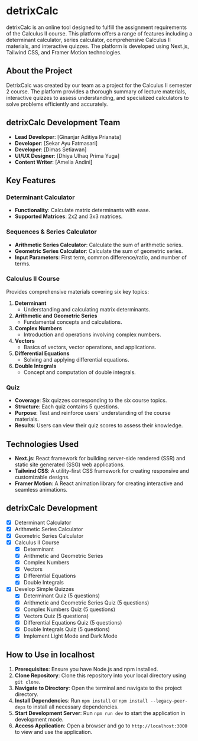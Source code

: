 # detrixCalc

detrixCalc is an online tool designed to fulfill the assignment requirements of the Calculus II course. This platform offers a range of features including a determinant calculator, series calculator, comprehensive Calculus II materials, and interactive quizzes. The platform is developed using Next.js, Tailwind CSS, and Framer Motion technologies.

## About the Project

DetrixCalc was created by our team as a project for the Calculus II semester 2 course. The platform provides a thorough summary of lecture materials, interactive quizzes to assess understanding, and specialized calculators to solve problems efficiently and accurately.


## detrixCalc Development Team

- **Lead Developer**: [Ginanjar Aditiya Prianata]
- **Developer**: [Sekar Ayu Fatmasari]
- **Developer**: [Dimas Setiawan]
- **UI/UX Designer**: [Dhiya Ulhaq Prima Yuga]
- **Content Writer**: [Amelia Andini]

## Key Features

### Determinant Calculator

- **Functionality**: Calculate matrix determinants with ease.
- **Supported Matrices**: 2x2 and 3x3 matrices.

### Sequences & Series Calculator

- **Arithmetic Series Calculator**: Calculate the sum of arithmetic series.
- **Geometric Series Calculator**: Calculate the sum of geometric series.
- **Input Parameters**: First term, common difference/ratio, and number of terms.

### Calculus II Course

Provides comprehensive materials covering six key topics:

1. **Determinant**
   - Understanding and calculating matrix determinants.
2. **Arithmetic and Geometric Series**
   - Fundamental concepts and calculations.
3. **Complex Numbers**
   - Introduction and operations involving complex numbers.
4. **Vectors**
   - Basics of vectors, vector operations, and applications.
5. **Differential Equations**
   - Solving and applying differential equations.
6. **Double Integrals**
   - Concept and computation of double integrals.

### Quiz

- **Coverage**: Six quizzes corresponding to the six course topics.
- **Structure**: Each quiz contains 5 questions.
- **Purpose**: Test and reinforce users' understanding of the course materials.
- **Results**: Users can view their quiz scores to assess their knowledge.

## Technologies Used

- **Next.js**: React framework for building server-side rendered (SSR) and static site generated (SSG) web applications.
- **Tailwind CSS**: A utility-first CSS framework for creating responsive and customizable designs.
- **Framer Motion**: A React animation library for creating interactive and seamless animations.

## detrixCalc Development

- [x] Determinant Calculator
- [x] Arithmetic Series Calculator
- [x] Geometric Series Calculator
- [x] Calculus II Course
  - [x] Determinant
  - [x] Arithmetic and Geometric Series
  - [x] Complex Numbers
  - [x] Vectors
  - [x] Differential Equations
  - [x] Double Integrals
- [x] Develop Simple Quizzes
  - [x] Determinant Quiz (5 questions)
  - [x] Arithmetic and Geometric Series Quiz (5 questions)
  - [x] Complex Numbers Quiz (5 questions)
  - [x] Vectors Quiz (5 questions)
  - [x] Differential Equations Quiz (5 questions)
  - [x] Double Integrals Quiz (5 questions)
  - [x] Implement Light Mode and Dark Mode

## How to Use in localhost

1. **Prerequisites**: Ensure you have Node.js and npm installed.
2. **Clone Repository**: Clone this repository into your local directory using `git clone`.
3. **Navigate to Directory**: Open the terminal and navigate to the project directory.
4. **Install Dependencies**: Run `npm install` or `npm install --legacy-peer-deps` to install all necessary dependencies.
5. **Start Development Server**: Run `npm run dev` to start the application in development mode.
6. **Access Application**: Open a browser and go to `http://localhost:3000` to view and use the application.
